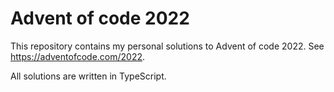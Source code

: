 # Advent of code 2022

This repository contains my personal solutions to Advent of code 2022. See https://adventofcode.com/2022.

All solutions are written in TypeScript.
